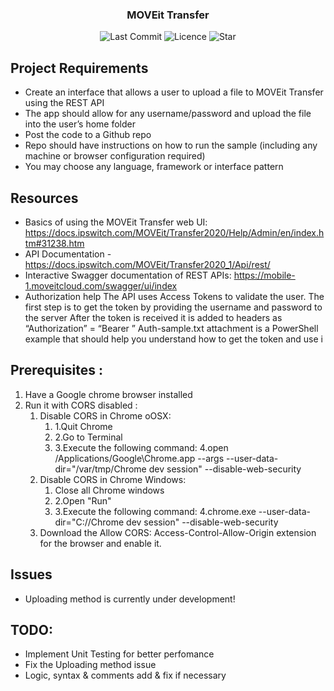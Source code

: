 </h1>
<h3 align="center">
	MOVEit Transfer
</h3>

<p align="center">
	<img alt="Last Commit" src="https://img.shields.io/github/last-commit/ddxkalin/moveit-transfer.svg?style=flat-square">
	<img alt="Licence" src="https://img.shields.io/github/license/ddxkalin/moveit-transfer.svg?style=flat-square">
	<img alt="Star" src="https://img.shields.io/badge/you%20like%20%3F-STAR%20ME-blue.svg?style=flat-square">
</p>

## Project Requirements
- Create an interface that allows a user to upload a file to MOVEit Transfer using the REST API
- The app should allow for any username/password and upload the file into the user’s home folder
- Post the code to a Github repo
- Repo should have instructions on how to run the sample (including any machine or browser configuration required)
- You may choose any language, framework or interface pattern

## Resources
- Basics of using the MOVEit Transfer web UI: https://docs.ipswitch.com/MOVEit/Transfer2020/Help/Admin/en/index.htm#31238.htm
- API Documentation - https://docs.ipswitch.com/MOVEit/Transfer2020_1/Api/rest/
- Interactive Swagger documentation of REST APIs: https://mobile-1.moveitcloud.com/swagger/ui/index
- Authorization help
The API uses Access Tokens to validate the user. The first step is to get the token by providing the username and password to the server
After the token is received it is added to headers as “Authorization” = “Bearer ”
Auth-sample.txt attachment is a PowerShell example that should help you understand how to get the token and use i

## Prerequisites :
   1. Have a Google chrome browser installed
   2. Run it with CORS disabled :
      1. Disable CORS in Chrome oOSX: 
         1. 1.Quit Chrome
         2. 2.Go to Terminal
         3. 3.Execute the following command: 4.open /Applications/Google\Chrome.app --args --user-data-dir="/var/tmp/Chrome dev session" --disable-web-security
      2. Disable CORS in Chrome Windows: 
         1. Close all Chrome windows
         2. 2.Open "Run"
         3. 3.Execute the following command: 4.chrome.exe --user-data-dir="C://Chrome dev session" --disable-web-security
      3. Download the Allow CORS: Access-Control-Allow-Origin extension for the browser and enable it.


## Issues
- Uploading method is currently under development!

## TODO:
- Implement Unit Testing for better perfomance
- Fix the Uploading method issue
- Logic, syntax & comments add & fix if necessary
